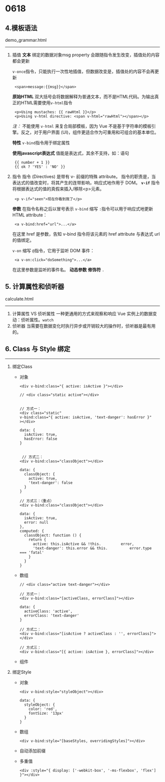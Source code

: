 # 0618

## 4.模板语法

demo_grammar.html

___

1. 插值
    **文本**
    绑定的数据对象msg property 会跟随指令发生改变，插值处的内容都会更新

    `v-once`指令，只能执行一次性地插值，但数据改变是，插值处的内容不会再更新

        <span>message:{{msg}}</span>

    **原始HTML**
    双大括号会将数据解释为普通文本，而不是HTML代码。为输出真正的HTML需要使用`v-html`指令

        <p>Using mustaches: {{ rawHtml }}</p>
        <p>Using v-html directive: <span v-html="rawHtml"></span></p>

      *注：* 不能使用 `v-html` 来复合局部模板，因为 Vue 不是基于字符串的模板引擎。反之，对于用户界面 (UI)，组件更适合作为可重用和可组合的基本单位。

    **特性**
    `v-bind`指令用于绑定属性

    **使用javascript表达式**
    值能是表达式，其余不支持，如：语句

        {{ number + 1 }}
        {{ ok ? 'YES' : 'NO' }}

2. 指令
    指令 (Directives) 是带有 v- 前缀的特殊 attribute。
    指令的职责是，当表达式的值改变时，将其产生的连带影响，响应式地作用于 DOM。
    **`v-if`** 指令将根据表达式的值的真假来插入/移除\<p>元素。

        <p v-if="seen">现在你看到我了</p>

    **参数**
    在指令名称之后以冒号表示
    `v-bind` 缩写 `:`指令可以用于响应式地更新 HTML attribute：

        <a v-bind:href="url">...</a>

    在这里 href 是参数，告知 v-bind 指令将该元素的 href attribute 与表达式 url 的值绑定。

    `v-on` 缩写 `@`指令，它用于监听 DOM 事件：

        <a v-on:click="doSomething">...</a>

    在这里参数是监听的事件名。
    **动态参数**
    **修饰符**
    `.`

## 5. 计算属性和侦听器

calculate.html

___

1. 计算属性 VS 侦听属性
    一种更通用的方式来观察和响应 Vue 实例上的数据变动：侦听属性。`watch`
2. 侦听器
    当需要在数据变化时执行异步或开销较大的操作时，侦听器是最有用的。

## 6. Class 与 Style 绑定

___

1. 绑定Class
    - 对象

          <div v-bind:class="{ active: isActive }"></div>

          // <div class="static active"></div>


          // 方式一：
          <div class="static" 
          v-bind:class="{ active: isActive, 'text-danger': hasError }"
          ></div>

          data: {
            isActive: true,
            hasError: false
          }


           // 方式二：
          <div v-bind:class="classObject"></div>

          data: {
            classObject: {
              active: true,
              'text-danger': false
            }
          }

          // 方式三：（重点）
          <div v-bind:class="classObject"></div>

          data: {
            isActive: true,
            error: null
          },
          computed: {
            classObject: function () {
              return {
                active: this.isActive && !this.         error,
                'text-danger': this.error && this.          error.type === 'fatal'
              }
            }
          }

    - 数组

          // <div class="active text-danger"></div>

          // 方式一：
          <div v-bind:class="[activeClass, errorClass]"></div>

          data: {
            activeClass: 'active',
            errorClass: 'text-danger'
          }

          // 方式二：
          <div v-bind:class="[isActive ? activeClass : '', errorClass]"></div>

          // 方式三：
          <div v-bind:class="[{ active: isActive }, errorClass]"></div>

    - 组件



2. 绑定Style
    - 对象

          <div v-bind:style="styleObject"></div>

          data: {
            styleObject: {
              color: 'red',
              fontSize: '13px'
            }
          }

    - 数组

          <div v-bind:style="[baseStyles, overridingStyles]"></div>

    - 自动添加前缀

    - 多重值

          <div :style="{ display: ['-webkit-box', '-ms-flexbox', 'flex'] }"></div>
